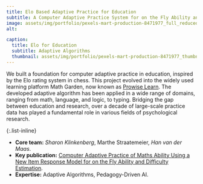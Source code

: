 ```yaml
---
title: Elo Based Adaptive Practice for Education
subtitle: A Computer Adaptive Practice System for on the Fly Ability and Difficulty Estimation
image: assets/img/portfolio/pexels-mart-production-8471977_full_reduced.jpg
alt:

caption:
  title: Elo for Education
  subtitle: Adaptive Algorithms
  thumbnail: assets/img/portfolio/pexels-mart-production-8471977_thumbnail_reduced.jpg
---
```


We built a foundation for computer adaptive practice in education, inspired by the Elo rating system in chess. This project evolved into the widely used learning platform Math Garden, now known as [Prowise Learn](https://www.prowise.com/en/prowise-learn/). The developed adaptive algorithm has been applied in a wide range of domains, ranging from math, language, and logic, to typing. Bridging the gap between education and research, over a decade of large-scale practice data has played a fundamental role in various fields of psychological research.

{:.list-inline}
- **Core team:** *Sharon Klinkenberg*, Marthe Straatemeier, *Han van der Maas*.
- **Key publication:** [Computer Adaptive Practice of Maths Ability Using a New Item Response Model for on the Fly Ability and Difficulty Estimation](https://doi.org/10.1016/j.compedu.2011.02.003).
- **Expertise:** Adaptive Algorithms, Pedagogy-Driven AI.
